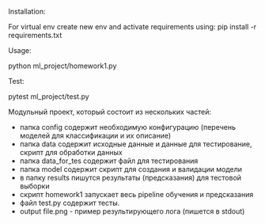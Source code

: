 Installation:

For virtual env create new env and activate requirements using:
pip install -r requirements.txt

Usage:

python ml_project/homework1.py

Test:

pytest ml_project/test.py

Модульный проект, который состоит из нескольких частей:
- папка config содержит необходимую конфигурацию (перечень моделей для классификации и их описание)
- папка data содержит исходные данные и данные для тестирование, скрипт для обработки данных
- папка data_for_tes содержит файл для тестирования
- папка model содержит скрипт для создания и валидации модели
- в папку results пишутся результаты (предсказания) для тестовой выборки
- скрипт homework1 запускает весь pipeline обучения и предсказания
- файл test.py содержит тесты.
- output file.png - пример результирующего лога (пишется в stdout)


